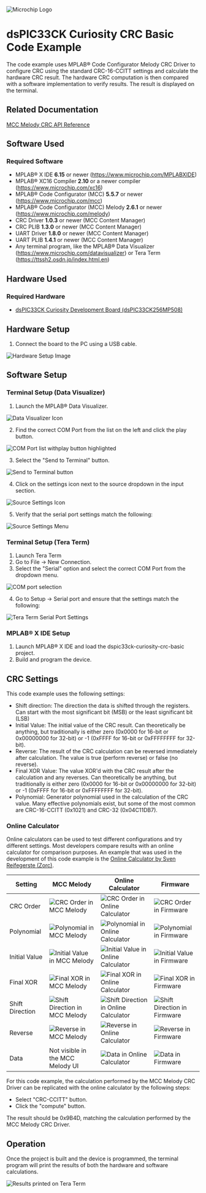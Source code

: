 ![Microchip Logo](images/microchip.jpg) 

# dsPIC33CK Curiosity CRC Basic Code Example

The code example uses MPLAB® Code Configurator Melody CRC Driver to configure CRC using the standard CRC-16-CCITT settings and calculate the hardware CRC result. The hardware CRC computation is then compared with a software implementation to verify results. The result is displayed on the terminal.

## Related Documentation

[MCC Melody CRC API Reference](https://onlinedocs.microchip.com/v2/keyword-lookup?keyword=CRC_16BIT_MELODY_DRIVER&version=latest&redirect=true)

## Software Used 

### Required Software

- MPLAB® X IDE **6.15** or newer (https://www.microchip.com/MPLABXIDE)
- MPLAB® XC16 Compiler **2.10** or a newer compiler (https://www.microchip.com/xc16)
- MPLAB® Code Configurator (MCC) **5.5.7** or newer (https://www.microchip.com/mcc)
- MPLAB® Code Configurator (MCC) Melody **2.6.1** or newer (https://www.microchip.com/melody)
- CRC Driver **1.0.3** or newer (MCC Content Manager)
- CRC PLIB **1.3.0** or newer (MCC Content Manager)
- UART Driver **1.8.0** or newer (MCC Content Manager)
- UART PLIB **1.4.1** or newer (MCC Content Manager)
- Any terminal program, like the MPLAB® Data Visualizer (https://www.microchip.com/datavisualizer) or Tera Term (https://ttssh2.osdn.jp/index.html.en)

## Hardware Used

### Required Hardware

- [dsPIC33CK Curiosity Development Board (dsPIC33CK256MP508)](https://www.microchip.com/en-us/development-tool/DM330030)

## Hardware Setup

1. Connect the board to the PC using a USB cable.

![Hardware Setup Image](images/hardware_setup.jpg)

## Software Setup

### Terminal Setup (Data Visualizer)

1. Launch the MPLAB® Data Visualizer.

![Data Visualizer Icon](images/data_visualizer_icon.JPG)

2. Find the correct COM Port from the list on the left and click the play button.

![COM Port list withplay button highlighted](images/dv_COM_select_play_highlighted.JPG)

3. Select the "Send to Terminal" button.

![Send to Terminal button](images/dv_data_capture_menu.JPG)

4. Click on the settings icon next to the source dropdown in the input section.

![Source Settings Icon](images/dv_source_settings_button.JPG)

5. Verify that the serial port settings match the following:

![Source Settings Menu](images/dv_source_settings.JPG)

### Terminal Setup (Tera Term)
1. Launch Tera Term
2. Go to File -> New Connection.
3. Select the "Serial" option and select the correct COM Port from the dropdown menu.

![COM port selection](images/tera_term_COM_port_selection.JPG)

4. Go to Setup -> Serial port and ensure that the settings match the following:

![Tera Term Serial Port Settings](images/tera_term_serial_port_menu.JPG)

### MPLAB® X IDE Setup
1. Launch MPLAB® X IDE and load the dspic33ck-curiosity-crc-basic project.
2. Build and program the device. 

## CRC Settings

This code example uses the following settings:

- Shift direction: The direction the data is shifted through the registers. Can start with the most significant bit (MSB) or the least significant bit (LSB)
- Initial Value: The initial value of the CRC result. Can theoretically be anything, but traditionally is either zero (0x0000 for 16-bit or 0x00000000 for 32-bit) or -1 (0xFFFF for 16-bit or 0xFFFFFFFF for 32-bit).
- Reverse: The result of the CRC calculation can be reversed immediately after calculation. The value is true (perform reverse) or false (no reverse).
- Final XOR Value: The value XOR'd with the CRC result after the calculation and any reverses. Can theoretically be anything, but traditionally is either zero (0x0000 for 16-bit or 0x00000000 for 32-bit) or -1 (0xFFFF for 16-bit or 0xFFFFFFFF for 32-bit).
- Polynomial: Generator polynomial used in the calculation of the CRC value. Many effective polynomials exist, but some of the most common are CRC-16-CCITT (0x1021) and CRC-32 (0x04C11DB7).


### Online Calculator

Online calculators can be used to test different configurations and try different settings. Most developers compare results with an online calculator for comparison purposes. An example that was used in the development of this code example is the [Online Calculator by Sven Reifegerste (Zorc)](http://www.zorc.breitbandkatze.de/crc.html).

| Setting | MCC Melody | Online Calculator | Firmware |
| --- | --- | --- | --- |
| CRC Order | ![CRC Order in MCC Melody](images/crc_settings_table_images/crc_order_mcc_melody.JPG) | ![CRC Order in Online Calculator](images/crc_settings_table_images/crc_order_online_calc.JPG) | ![CRC Order in Firmware](images/crc_settings_table_images/crc_order_firmware.JPG) | 
| Polynomial | ![Polynomial in MCC Melody](images/crc_settings_table_images/polynomial_mcc_melody.JPG) | ![Polynomial in Online Calculator](images/crc_settings_table_images/polynomial_online_calc.JPG) | ![Polynomial in Firmware](images/crc_settings_table_images/polynomial_firmware.JPG) | 
| Initial Value | ![Initial Value in MCC Melody](images/crc_settings_table_images/initial_value_mcc_melody.JPG) | ![Initial Value in Online Calculator](images/crc_settings_table_images/initial_value_online_calc.JPG) | ![Initial Value in Firmware](images/crc_settings_table_images/initial_value_firmware.JPG) | 
| Final XOR | ![Final XOR in MCC Melody](images/crc_settings_table_images/final_xor_mcc_melody.JPG) | ![Final XOR in Online Calculator](images/crc_settings_table_images/final_xor_online_calc.JPG) | ![Final XOR in Firmware](images/crc_settings_table_images/final_xor_firmware.JPG) |
| Shift Direction | ![Shift Direction in MCC Melody](images/crc_settings_table_images/shift_direction_mcc_melody.JPG) | ![Shift Direction in Online Calculator](images/crc_settings_table_images/shift_direction_online_calc.JPG) | ![Shift Direction in Firmware](images/crc_settings_table_images/shift_direction_firmware.JPG) | 
| Reverse | ![Reverse in MCC Melody](images/crc_settings_table_images/reverse_mcc_melody.JPG) | ![Reverse in Online Calculator](images/crc_settings_table_images/reverse_online_calc.JPG) | ![Reverse in Firmware](images/crc_settings_table_images/reverse_firmware.JPG) | 
| Data | Not visible in the MCC Melody UI | ![Data in Online Calculator](images/crc_settings_table_images/data_online_calc.JPG) | ![Data in Firmware](images/crc_settings_table_images/data_firmware.JPG) | 

For this code example, the calculation performed by the MCC Melody CRC Driver can be replicated with the online calculator by the following steps:
- Select "CRC-CCITT" button.
- Click the "compute" button.
  
The result should be 0x9B4D, matching the calculation performed by the MCC Melody CRC Driver.

## Operation

Once the project is built and the device is programmed, the terminal program will print the results of both the hardware and software calculations.

![Results printed on Tera Term](images/tera_term_output.JPG)